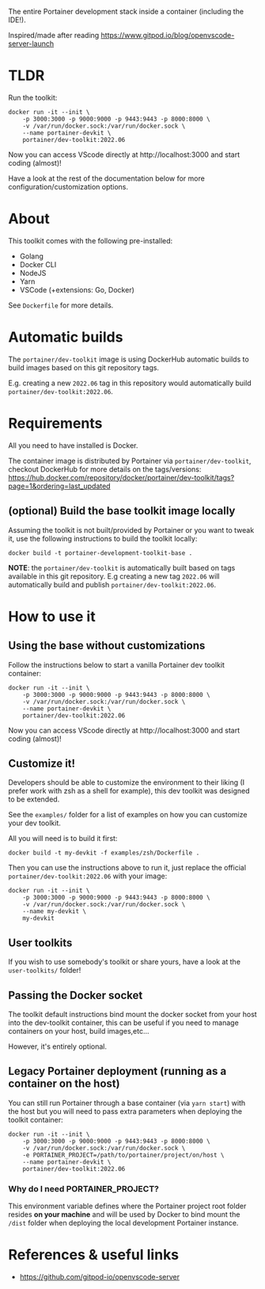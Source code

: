 The entire Portainer development stack inside a container (including the IDE!).

Inspired/made after reading https://www.gitpod.io/blog/openvscode-server-launch

# TLDR

Run the toolkit:

```
docker run -it --init \
    -p 3000:3000 -p 9000:9000 -p 9443:9443 -p 8000:8000 \
    -v /var/run/docker.sock:/var/run/docker.sock \
    --name portainer-devkit \
    portainer/dev-toolkit:2022.06
```

Now you can access VScode directly at http://localhost:3000 and start coding (almost)!

Have a look at the rest of the documentation below for more configuration/customization options.

# About

This toolkit comes with the following pre-installed:

* Golang
* Docker CLI
* NodeJS
* Yarn
* VSCode (+extensions: Go, Docker)

See `Dockerfile` for more details.

# Automatic builds

The `portainer/dev-toolkit` image is using DockerHub automatic builds to build images based on this git repository tags.

E.g. creating a new `2022.06` tag in this repository would automatically build `portainer/dev-toolkit:2022.06`.

# Requirements

All you need to have installed is Docker.

The container image is distributed by Portainer via `portainer/dev-toolkit`, checkout DockerHub for more details on the tags/versions: https://hub.docker.com/repository/docker/portainer/dev-toolkit/tags?page=1&ordering=last_updated 


## (optional) Build the base toolkit image locally

Assuming the toolkit is not built/provided by Portainer or you want to tweak it, use the following instructions to build the toolkit locally:

```
docker build -t portainer-development-toolkit-base .
```

**NOTE**: the `portainer/dev-toolkit` is automatically built based on tags available in this git repository. E.g creating a new tag `2022.06` will automatically build and publish `portainer/dev-toolkit:2022.06`.

# How to use it

## Using the base without customizations

Follow the instructions below to start a vanilla Portainer dev toolkit container:

```
docker run -it --init \
    -p 3000:3000 -p 9000:9000 -p 9443:9443 -p 8000:8000 \
    -v /var/run/docker.sock:/var/run/docker.sock \
    --name portainer-devkit \
    portainer/dev-toolkit:2022.06
```

Now you can access VScode directly at http://localhost:3000 and start coding (almost)!

## Customize it!

Developers should be able to customize the environment to their liking (I prefer work with zsh as a shell for example), this dev toolkit was designed to be extended.

See the `examples/` folder for a list of examples on how you can customize your dev toolkit.

All you will need is to build it first:

```
docker build -t my-devkit -f examples/zsh/Dockerfile .
```

Then you can use the instructions above to run it, just replace the official `portainer/dev-toolkit:2022.06` with your image:

```
docker run -it --init \
    -p 3000:3000 -p 9000:9000 -p 9443:9443 -p 8000:8000 \
    -v /var/run/docker.sock:/var/run/docker.sock \
    --name my-devkit \
    my-devkit
```

## User toolkits

If you wish to use somebody's toolkit or share yours, have a look at the `user-toolkits/` folder!

## Passing the Docker socket

The toolkit default instructions bind mount the docker socket from your host into the dev-toolkit container, this can be useful if you need to manage containers on your host, build images,etc...

However, it's entirely optional.

## Legacy Portainer deployment (running as a container on the host)

You can still run Portainer through a base container (via `yarn start`) with the host but you will need to pass extra parameters when deploying the toolkit container:

```
docker run -it --init \
    -p 3000:3000 -p 9000:9000 -p 9443:9443 -p 8000:8000 \
    -v /var/run/docker.sock:/var/run/docker.sock \
    -e PORTAINER_PROJECT=/path/to/portainer/project/on/host \
    --name portainer-devkit \
    portainer/dev-toolkit:2022.06
```

### Why do I need PORTAINER_PROJECT?

This environment variable defines where the Portainer project root folder resides **on your machine** and will be used by Docker to bind mount the `/dist` folder when deploying the local development Portainer instance.

# References & useful links

* https://github.com/gitpod-io/openvscode-server
